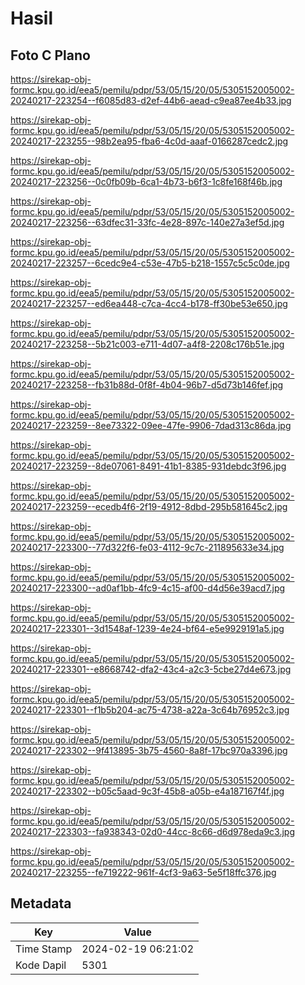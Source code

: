 # Hasil

## Foto C Plano

https://sirekap-obj-formc.kpu.go.id/eea5/pemilu/pdpr/53/05/15/20/05/5305152005002-20240217-223254--f6085d83-d2ef-44b6-aead-c9ea87ee4b33.jpg

https://sirekap-obj-formc.kpu.go.id/eea5/pemilu/pdpr/53/05/15/20/05/5305152005002-20240217-223255--98b2ea95-fba6-4c0d-aaaf-0166287cedc2.jpg

https://sirekap-obj-formc.kpu.go.id/eea5/pemilu/pdpr/53/05/15/20/05/5305152005002-20240217-223256--0c0fb09b-6ca1-4b73-b6f3-1c8fe168f46b.jpg

https://sirekap-obj-formc.kpu.go.id/eea5/pemilu/pdpr/53/05/15/20/05/5305152005002-20240217-223256--63dfec31-33fc-4e28-897c-140e27a3ef5d.jpg

https://sirekap-obj-formc.kpu.go.id/eea5/pemilu/pdpr/53/05/15/20/05/5305152005002-20240217-223257--6cedc9e4-c53e-47b5-b218-1557c5c5c0de.jpg

https://sirekap-obj-formc.kpu.go.id/eea5/pemilu/pdpr/53/05/15/20/05/5305152005002-20240217-223257--ed6ea448-c7ca-4cc4-b178-ff30be53e650.jpg

https://sirekap-obj-formc.kpu.go.id/eea5/pemilu/pdpr/53/05/15/20/05/5305152005002-20240217-223258--5b21c003-e711-4d07-a4f8-2208c176b51e.jpg

https://sirekap-obj-formc.kpu.go.id/eea5/pemilu/pdpr/53/05/15/20/05/5305152005002-20240217-223258--fb31b88d-0f8f-4b04-96b7-d5d73b146fef.jpg

https://sirekap-obj-formc.kpu.go.id/eea5/pemilu/pdpr/53/05/15/20/05/5305152005002-20240217-223259--8ee73322-09ee-47fe-9906-7dad313c86da.jpg

https://sirekap-obj-formc.kpu.go.id/eea5/pemilu/pdpr/53/05/15/20/05/5305152005002-20240217-223259--8de07061-8491-41b1-8385-931debdc3f96.jpg

https://sirekap-obj-formc.kpu.go.id/eea5/pemilu/pdpr/53/05/15/20/05/5305152005002-20240217-223259--ecedb4f6-2f19-4912-8dbd-295b581645c2.jpg

https://sirekap-obj-formc.kpu.go.id/eea5/pemilu/pdpr/53/05/15/20/05/5305152005002-20240217-223300--77d322f6-fe03-4112-9c7c-211895633e34.jpg

https://sirekap-obj-formc.kpu.go.id/eea5/pemilu/pdpr/53/05/15/20/05/5305152005002-20240217-223300--ad0af1bb-4fc9-4c15-af00-d4d56e39acd7.jpg

https://sirekap-obj-formc.kpu.go.id/eea5/pemilu/pdpr/53/05/15/20/05/5305152005002-20240217-223301--3d1548af-1239-4e24-bf64-e5e9929191a5.jpg

https://sirekap-obj-formc.kpu.go.id/eea5/pemilu/pdpr/53/05/15/20/05/5305152005002-20240217-223301--e8668742-dfa2-43c4-a2c3-5cbe27d4e673.jpg

https://sirekap-obj-formc.kpu.go.id/eea5/pemilu/pdpr/53/05/15/20/05/5305152005002-20240217-223301--f1b5b204-ac75-4738-a22a-3c64b76952c3.jpg

https://sirekap-obj-formc.kpu.go.id/eea5/pemilu/pdpr/53/05/15/20/05/5305152005002-20240217-223302--9f413895-3b75-4560-8a8f-17bc970a3396.jpg

https://sirekap-obj-formc.kpu.go.id/eea5/pemilu/pdpr/53/05/15/20/05/5305152005002-20240217-223302--b05c5aad-9c3f-45b8-a05b-e4a187167f4f.jpg

https://sirekap-obj-formc.kpu.go.id/eea5/pemilu/pdpr/53/05/15/20/05/5305152005002-20240217-223303--fa938343-02d0-44cc-8c66-d6d978eda9c3.jpg

https://sirekap-obj-formc.kpu.go.id/eea5/pemilu/pdpr/53/05/15/20/05/5305152005002-20240217-223255--fe719222-961f-4cf3-9a63-5e5f18ffc376.jpg


## Metadata

| Key        | Value               |
| ---------- | ------------------- |
| Time Stamp | 2024-02-19 06:21:02 |
| Kode Dapil | 5301                |



